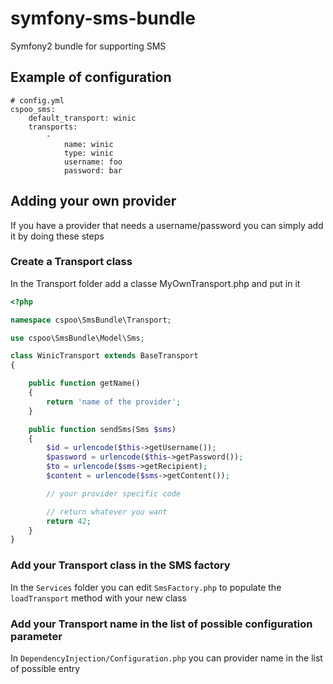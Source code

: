 symfony-sms-bundle
==================

Symfony2 bundle for supporting SMS

## Example of configuration

```
# config.yml
cspoo_sms:
    default_transport: winic
    transports:
        -
            name: winic
            type: winic
            username: foo
            password: bar

```


## Adding your own provider

If you have a provider that needs a username/password
you can simply add it by doing these steps

### Create a Transport class

In the Transport folder add a classe MyOwnTransport.php and put in it


```php
<?php

namespace cspoo\SmsBundle\Transport;

use cspoo\SmsBundle\Model\Sms;

class WinicTransport extends BaseTransport
{

    public function getName()
    {
        return 'name of the provider';
    }

    public function sendSms(Sms $sms)
    {
        $id = urlencode($this->getUsername());
        $password = urlencode($this->getPassword());
        $to = urlencode($sms->getRecipient);
        $content = urlencode($sms->getContent());

        // your provider specific code

        // return whatever you want
        return 42;
    }
}

```

### Add your Transport class in the SMS factory

In the `Services` folder you can edit `SmsFactory.php` to populate the `loadTransport` method with your new class

### Add your Transport name in the list of possible configuration parameter

In `DependencyInjection/Configuration.php` you can provider name in the list of possible entry
